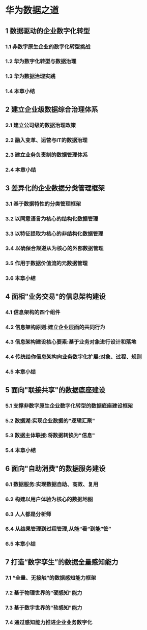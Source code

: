 # 华为数据之道

## 1 数据驱动的企业数字化转型

### 1.1 非数字原生企业的数字化转型挑战

### 1.2 华为数字化转型与数据治理

### 1.3 华为数据治理实践

### 1.4 本章小结

## 2 建立企业级数据综合治理体系

### 2.1 建立公司级的数据治理政策

### 2.2 融入变革、运营与IT的数据治理

### 2.3 建立业务负责制的数据管理体系

### 2.4 本章小结

## 3 差异化的企业数据分类管理框架

### 3.1 基于数据特性的分类管理框架

### 3.2 以同意语言为核心的结构化数据管理

### 3.3 以特征提取为核心的非结构化数据管理

### 3.4 以确保合规遵从为核心的外部数据管理

### 3.5 作用于数据价值流的元数据管理

### 3.6 本章小结

## 4 面相"业务交易"的信息架构建设

### 4.1 信息架构的四个组件

### 4.2 信息架构原则:建立企业层面的共同行为

### 4.3 信息架构建设核心要素:基于业务对象进行设计和落地

### 4.4 传统给你信息架构向业务数字化扩展:对象、过程、规则

### 4.5 本章小结

## 5 面向"联接共享"的数据底座建设

### 5.1 支撑非数字原生企业数字化转型的数据底座建设框架

### 5.2 数据湖:实现企业数据的"逻辑汇聚"

### 5.3 数据主体联接:将数据转换为"信息"

### 5.4 本章小结

## 6 面向"自助消费"的数据服务建设

### 6.1 数据服务:实现数据自助、高效、复用

### 6.2 构建以用户体验为核心的数据地图

### 6.3 人人都是分析师

### 6.4 从结果管理到过程管理,从能“看“到能”管”

### 6.5 本章小结

## 7 打造“数字孪生”的数据全量感知能力

### 7.1 “全量、无接触”的数据感知能力框架

### 7.2  基于物理世界的"硬感知"能力

### 7.3 基于数字世界的"软感知"能力

### 7.4 通过感知能力推进企业业务数字化
